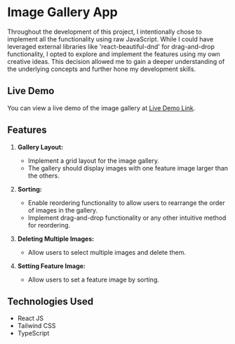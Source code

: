 # Image Gallery App

Throughout the development of this project, I intentionally chose to implement all the functionality using raw JavaScript. While I could have leveraged external libraries like 'react-beautiful-dnd' for drag-and-drop functionality, I opted to explore and implement the features using my own creative ideas. This decision allowed me to gain a deeper understanding of the underlying concepts and further hone my development skills.

## Live Demo
You can view a live demo of the image gallery at [Live Demo Link](https://65429c0d6ff2cf0ee70df39c--preeminent-vacherin-74e7d7.netlify.app/).

## Features
1. **Gallery Layout:**
   - Implement a grid layout for the image gallery.
   - The gallery should display images with one feature image larger than the others.

2. **Sorting:**
   - Enable reordering functionality to allow users to rearrange the order of images in the gallery.
   - Implement drag-and-drop functionality or any other intuitive method for reordering.

3. **Deleting Multiple Images:**
   - Allow users to select multiple images and delete them.

4. **Setting Feature Image:**
   - Allow users to set a feature image by sorting.

## Technologies Used
- React JS
- Tailwind CSS
- TypeScript    